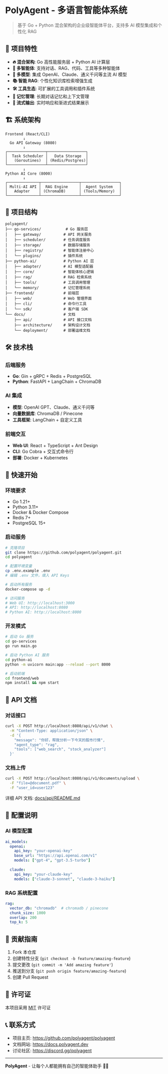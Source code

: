 # PolyAgent - 多语言智能体系统

> 基于 Go + Python 混合架构的企业级智能体平台，支持多 AI 模型集成和个性化 RAG

## 🚀 项目特性

- **🔥 混合架构**: Go 高性能服务层 + Python AI 计算层
- **🤖 多智能体**: 支持对话、RAG、代码、工具等多种智能体
- **🔌 多模型**: 集成 OpenAI、Claude、通义千问等主流 AI 模型  
- **📚 智能 RAG**: 个性化知识库检索增强生成
- **🛠️ 工具生态**: 可扩展的工具调用和插件系统
- **💾 记忆管理**: 长期对话记忆和上下文管理
- **🔄 流式输出**: 实时响应和渐进式结果展示

## 🏗️ 系统架构

```
Frontend (React/CLI)
        ↓
  Go API Gateway (8080)
        ↓
┌─────────────────┬─────────────────┐
│  Task Scheduler │   Data Storage  │
│   (Goroutines)  │ (Redis/Postgres)│
└─────────────────┴─────────────────┘
        ↓
Python AI Core (8000)
        ↓
┌──────────────┬─────────────────┬─────────────────┐
│ Multi-AI API │  RAG Engine     │  Agent System   │
│   Adapter    │ (ChromaDB)      │ (Tools/Memory)  │
└──────────────┴─────────────────┴─────────────────┘
```

## 📁 项目结构

```
polyagent/
├── go-services/           # Go 服务层
│   ├── gateway/          # API 网关服务
│   ├── scheduler/        # 任务调度服务  
│   ├── storage/          # 数据存储服务
│   ├── registry/         # 智能体注册中心
│   └── plugins/          # 插件系统
├── python-ai/            # Python AI 层
│   ├── adapter/          # AI 模型适配器
│   ├── core/             # 智能体核心逻辑
│   ├── rag/              # RAG 检索系统
│   ├── tools/            # 工具调用管理
│   └── memory/           # 记忆管理系统
├── frontend/             # 前端层
│   ├── web/              # Web 管理界面
│   ├── cli/              # 命令行工具
│   └── sdk/              # 客户端 SDK
└── docs/                 # 文档
    ├── api/              # API 接口文档
    ├── architecture/     # 架构设计文档
    └── deployment/       # 部署运维文档
```

## 🛠️ 技术栈

### 后端服务
- **Go**: Gin + gRPC + Redis + PostgreSQL
- **Python**: FastAPI + LangChain + ChromaDB

### AI 集成  
- **模型**: OpenAI GPT、Claude、通义千问等
- **向量数据库**: ChromaDB / Pinecone
- **工具框架**: LangChain + 自定义工具

### 前端交互
- **Web UI**: React + TypeScript + Ant Design
- **CLI**: Go Cobra + 交互式命令行
- **部署**: Docker + Kubernetes

## 🚀 快速开始

### 环境要求
- Go 1.21+
- Python 3.11+
- Docker & Docker Compose
- Redis 7+
- PostgreSQL 15+

### 启动服务
```bash
# 克隆项目
git clone https://github.com/polyagent/polyagent.git
cd polyagent

# 配置环境变量
cp .env.example .env
# 编辑 .env 文件，填入 API Keys

# 启动所有服务
docker-compose up -d

# 访问服务
# Web UI: http://localhost:3000  
# API: http://localhost:8080
# Python AI: http://localhost:8000
```

### 开发模式
```bash
# 启动 Go 服务
cd go-services
go run main.go

# 启动 Python AI 服务  
cd python-ai
python -m uvicorn main:app --reload --port 8000

# 启动前端
cd frontend/web
npm install && npm start
```

## 📖 API 文档

### 对话接口
```bash
curl -X POST http://localhost:8080/api/v1/chat \
  -H "Content-Type: application/json" \
  -d '{
    "message": "你好，帮我分析一下今天的股市行情",
    "agent_type": "rag",
    "tools": ["web_search", "stock_analyzer"]
  }'
```

### 文档上传
```bash  
curl -X POST http://localhost:8080/api/v1/documents/upload \
  -F "file=@document.pdf" \
  -F "user_id=user123"
```

详细 API 文档: [docs/api/README.md](docs/api/README.md)

## 🔧 配置说明

### AI 模型配置
```yaml
ai_models:
  openai:
    api_key: "your-openai-key"
    base_url: "https://api.openai.com/v1"
    models: ["gpt-4", "gpt-3.5-turbo"]
  
  claude:
    api_key: "your-claude-key" 
    models: ["claude-3-sonnet", "claude-3-haiku"]
```

### RAG 系统配置
```yaml
rag:
  vector_db: "chromadb"  # chromadb / pinecone
  chunk_size: 1000
  overlap: 200
  top_k: 5
```

## 🤝 贡献指南

1. Fork 本仓库
2. 创建特性分支 (`git checkout -b feature/amazing-feature`)
3. 提交更改 (`git commit -m 'Add amazing feature'`)
4. 推送到分支 (`git push origin feature/amazing-feature`)
5. 创建 Pull Request

## 📄 许可证

本项目采用 [MIT](LICENSE) 许可证

## 📞 联系方式

- 项目主页: https://github.com/polyagent/polyagent
- 文档网站: https://docs.polyagent.dev
- 讨论社区: https://discord.gg/polyagent

---

**PolyAgent** - 让每个人都能拥有自己的智能体助手 🤖✨